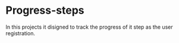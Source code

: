# Progress-steps
 In this projects it disigned to track the progress of it step as the user registration.
